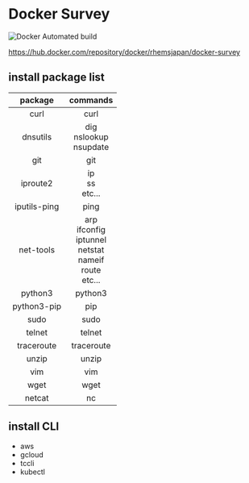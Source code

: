 # Docker Survey

![Docker Automated build](https://img.shields.io/docker/automated/rhemsjapan/docker-survey?style=flat-square)

https://hub.docker.com/repository/docker/rhemsjapan/docker-survey


## install package list

|package|commands|
|:---:|:---:|
|curl|curl|
|dnsutils|dig<br>nslookup<br>nsupdate|
|git|git|
|iproute2|ip<br>ss<br>etc...|
|iputils-ping|ping|
|net-tools|arp<br>ifconfig<br>iptunnel<br>netstat<br>nameif<br>route<br>etc...|
|python3|python3|
|python3-pip|pip|
|sudo|sudo|
|telnet|telnet|
|traceroute|traceroute|
|unzip|unzip|
|vim|vim|
|wget|wget|
|netcat|nc|

## install CLI

* aws
* gcloud
* tccli
* kubectl
